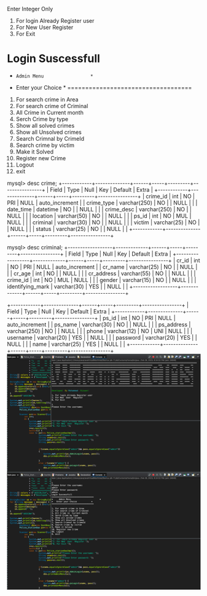 

Enter Integer Only



1. For login Already Register user
2. For New  User  Register 
0. For Exit 

Login Suscessfull 
===================================
*     Admin Menu   		      	 *
*   Enter your Choice            *
===================================

1. For search crime in Area
2. For search crime of Criminal 
3. All Crime in  Current month 
4. Serch Crime by type 
5. Show all solved crimes   
6. Show all Unsolved crimes   
7. Search Crimnal by CrimeId   
8. Search crime by victim   
9. Make it Solved   
10. Register new Crime   
99. Logout   
0. exit   

mysql> desc crime;
+------------+--------------+------+-----+---------+----------------+
| Field      | Type         | Null | Key | Default | Extra          |
+------------+--------------+------+-----+---------+----------------+
| crime_id   | int          | NO   | PRI | NULL    | auto_increment |
| crime_type | varchar(250) | NO   |     | NULL    |                |
| date_time  | datetime     | NO   |     | NULL    |                |
| crime_desc | varchar(250) | NO   |     | NULL    |                |
| location   | varchar(50)  | NO   |     | NULL    |                |
| ps_id      | int          | NO   | MUL | NULL    |                |
| criminal   | varchar(30)  | NO   |     | NULL    |                |
| victim     | varchar(25)  | NO   |     | NULL    |                |
| status     | varchar(25)  | NO   |     | NULL    |                |
+------------+--------------+------+-----+---------+----------------+

mysql> desc criminal;
+------------------+-------------+------+-----+---------+----------------+
| Field            | Type        | Null | Key | Default | Extra          |
+------------------+-------------+------+-----+---------+----------------+
| cr_id            | int         | NO   | PRI | NULL    | auto_increment |
| cr_name          | varchar(25) | NO   |     | NULL    |                |
| cr_age           | int         | NO   |     | NULL    |                |
| cr_address       | varchar(55) | NO   |     | NULL    |                |
| crime_id         | int         | NO   | MUL | NULL    |                |
| gender           | varchar(15) | NO   |     | NULL    |                |
| identifying_mark | varchar(30) | YES  |     | NULL    |                |
+------------------+-------------+------+-----+---------+----------------+

+------------+--------------+------+-----+---------+----------------+
| Field      | Type         | Null | Key | Default | Extra          |
+------------+--------------+------+-----+---------+----------------+
| ps_id      | int          | NO   | PRI | NULL    | auto_increment |
| ps_name    | varchar(30)  | NO   |     | NULL    |                |
| ps_address | varchar(250) | NO   |     | NULL    |                |
| phone      | varchar(12)  | NO   | UNI | NULL    |                |
| username   | varchar(20)  | YES  |     | NULL    |                |
| password   | varchar(20)  | YES  |     | NULL    |                |
| name       | varchar(25)  | YES  |     | NULL    |                |
+------------+--------------+------+-----+---------+----------------+
<img src="/img/1.png" alt="" align="center">
<img src="/img/2.png" alt=" " align="center">
